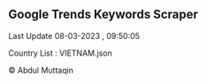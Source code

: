 

## Google Trends Keywords Scraper 
 
Last Update 08-03-2023 , 09:50:05

Country List :
VIETNAM.json



© Abdul Muttaqin 
